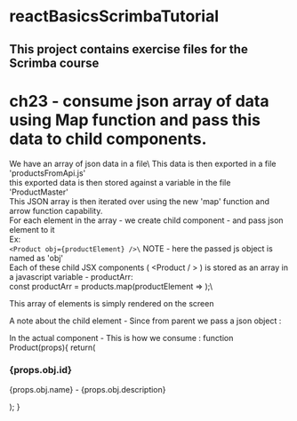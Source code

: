 # reactBasicsScrimbaTutorial
This project contains exercise files for the Scrimba course
----------------------------------------------------------------------------
# ch23 - consume json array of data using Map function and pass this data to child components.
We have an array of json data in a file\ 
This data is then exported in a file 'productsFromApi.js'\
this exported data is then stored against a variable in the file 'ProductMaster'\
This JSON array is then iterated over using the new 'map' function and arrow function capability.\
For each element in the array - we create child component - <Product /> and pass json element to it\
Ex:\
```<Product obj={productElement} />\```
NOTE - here the passed js object is named as 'obj'\
Each of these child JSX components ( <Product / > ) is stored as an array in a javascript variable - productArr:\
const productArr = products.map(productElement => <Product obj={productElement} />);\

This array of <Product /> elements is simply rendered on the screen

A note about the child element - <Product />
Since from parent we pass a json object :
<Product obj={productElement} />

In the actual component - This is how we consume :
function Product(props){
    return(
        <div>
            <h3>{props.obj.id}</h3>
            <p>{props.obj.name} - {props.obj.description}</p>
        </div>
    );
}
